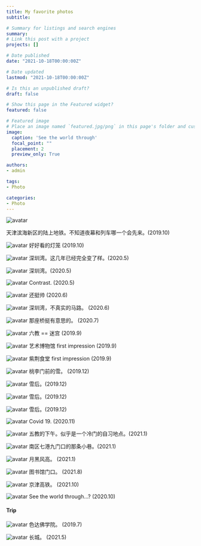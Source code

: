 ```yaml
---
title: My favorite photos
subtitle:

# Summary for listings and search engines
summary: 
# Link this post with a project
projects: []

# Date published
date: "2021-10-18T00:00:00Z"

# Date updated
lastmod: "2021-10-18T00:00:00Z"

# Is this an unpublished draft?
draft: false

# Show this page in the Featured widget?
featured: false

# Featured image
# Place an image named `featured.jpg/png` in this page's folder and customize its options here.
image:
  caption: 'See the world through'
  focal_point: ""
  placement: 2
  preview_only: True

authors:
- admin

tags:
- Photo

categories:
- Photo
---
```




![avatar](figures/20191002tianjin/1.jpg)

天津滨海新区的陆上地铁。不知道夜幕和列车哪一个会先来。(2019.10)


![avatar](figures/20191002tianjin/2.jpg)
好好看的灯笼 (2019.10)


![avatar](figures/202002Shenzhen/1.jpeg)
深圳湾。这几年已经完全变了样。(2020.5)


![avatar](figures/202002Shenzhen/2.jpg)
深圳湾。(2020.5)

![avatar](figures/202002Shenzhen/3.jpeg)
Contrast. (2020.5)

![avatar](figures/202002Shenzhen/4.jpeg)
还挺帅 (2020.6)

![avatar](figures/202002Shenzhen/5.jpeg)
深圳湾，不真实的马路。 (2020.6)

![avatar](figures/202002Shenzhen/6.jpeg)
那座桥挺有意思的。 (2020.7)

![avatar](figures/tsinghua/1.jpg)
六教 == 迷宫 (2019.9)

![avatar](figures/tsinghua/art_museum.jpeg)
艺术博物馆 first impression (2019.9)

![avatar](figures/tsinghua/canteen.jpg)
紫荆食堂 first impression (2019.9)

![avatar](figures/tsinghua/2.jpeg)
桃李门前的雪。 (2019.12)

![avatar](figures/tsinghua/snow1.jpeg)
雪后。(2019.12)

![avatar](figures/tsinghua/snow2.jpeg)
雪后。(2019.12)

![avatar](figures/tsinghua/snow3.jpg)
雪后。(2019.12)

![avatar](figures/tsinghua/3.jpeg)
Covid 19. (2020.11)

![avatar](figures/tsinghua/4.jpeg)
五教的下午。似乎是一个冷门的自习地点。(2021.1)

![avatar](figures/tsinghua/5.jpeg)
南区七港九门口的那条小巷。(2021.1)

![avatar](figures/tsinghua/6.jpeg)
月黑风高。 (2021.1)

![avatar](figures/tsinghua/flower1.jpeg)
图书馆门口。 (2021.8)

![avatar](figures/Trip/Beijing_railway.jpg)
京津高铁。 (2021.10)

![avatar](figures/tsinghua/7.jpeg)
See the world through...? (2020.10)

#### Trip
![avatar](figures/Trip/chuanxi.jpeg)
色达佛学院。 (2019.7)

![avatar](figures/Trip/greatwall.jpeg)
长城。 (2021.5)